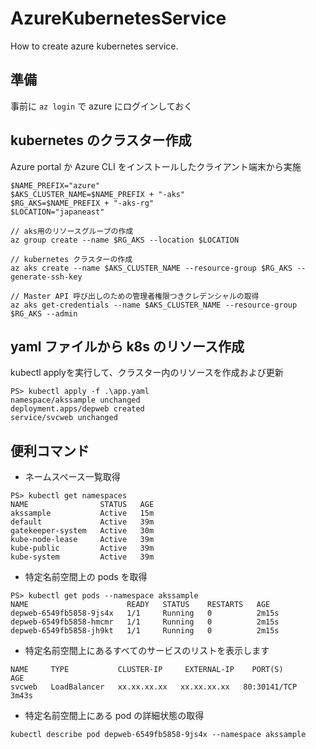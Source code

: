 # AzureKubernetesService
How to create azure kubernetes service.

## 準備
事前に `az login` で azure にログインしておく

## kubernetes のクラスター作成
Azure portal か Azure CLI をインストールしたクライアント端末から実施   

```
$NAME_PREFIX="azure"
$AKS_CLUSTER_NAME=$NAME_PREFIX + "-aks"
$RG_AKS=$NAME_PREFIX + "-aks-rg"
$LOCATION="japaneast"

// aks用のリソースグループの作成
az group create --name $RG_AKS --location $LOCATION

// kubernetes クラスターの作成
az aks create --name $AKS_CLUSTER_NAME --resource-group $RG_AKS --generate-ssh-key

// Master API 呼び出しのための管理者権限つきクレデンシャルの取得
az aks get-credentials --name $AKS_CLUSTER_NAME --resource-group $RG_AKS --admin
```

## yaml ファイルから k8s のリソース作成
kubectl applyを実行して、クラスター内のリソースを作成および更新　　　

```
PS> kubectl apply -f .\app.yaml
namespace/akssample unchanged
deployment.apps/depweb created
service/svcweb unchanged
```

## 便利コマンド
* ネームスペース一覧取得
```
PS> kubectl get namespaces
NAME                STATUS   AGE
akssample           Active   15m
default             Active   39m
gatekeeper-system   Active   30m
kube-node-lease     Active   39m
kube-public         Active   39m
kube-system         Active   39m
```

* 特定名前空間上の pods を取得
```
PS> kubectl get pods --namespace akssample
NAME                      READY   STATUS    RESTARTS   AGE
depweb-6549fb5858-9js4x   1/1     Running   0          2m15s
depweb-6549fb5858-hmcmr   1/1     Running   0          2m15s
depweb-6549fb5858-jh9kt   1/1     Running   0          2m15s
```

* 特定名前空間上にあるすべてのサービスのリストを表示します
```
NAME     TYPE           CLUSTER-IP     EXTERNAL-IP    PORT(S)        AGE
svcweb   LoadBalancer   xx.xx.xx.xx   xx.xx.xx.xx   80:30141/TCP   3m43s
```

* 特定名前空間上にある pod の詳細状態の取得
```
kubectl describe pod depweb-6549fb5858-9js4x --namespace akssample
```
